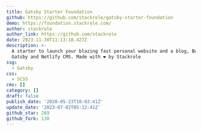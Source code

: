 ```yaml
---
title: Gatsby Starter Foundation
github: https://github.com/stackrole/gatsby-starter-foundation
demo: https://foundation.stackrole.com/
author: stackrole
author_link: https://github.com/stackrole
date: 2023-11-30T11:13:18.427Z
description: >-
  A starter to launch your blazing fast personal website and a blog, Built with
  Gatsby and Netlify CMS. Made with ❤ by Stackrole
ssg:
  - Gatsby
css:
  - SCSS
cms: []
category: []
draft: false
publish_date: '2020-05-23T10:03:41Z'
update_date: '2023-07-02T05:12:41Z'
github_star: 269
github_fork: 130
---
```

